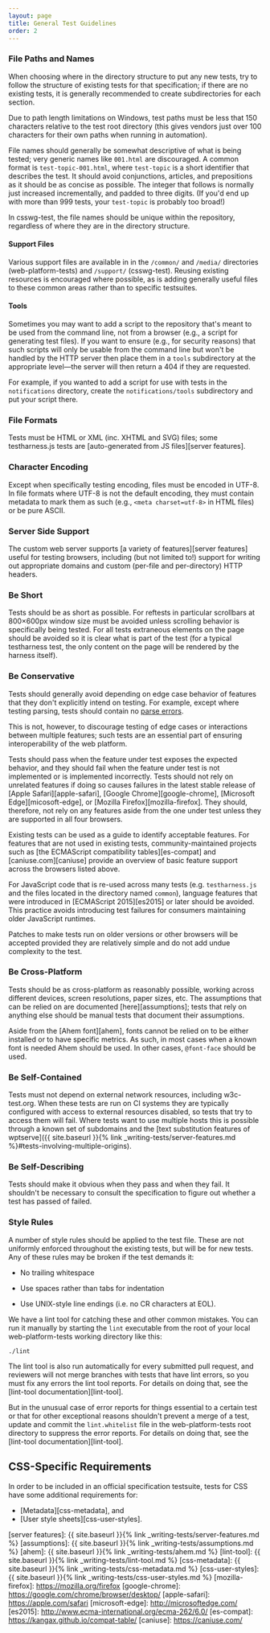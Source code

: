 ```yaml
---
layout: page
title: General Test Guidelines
order: 2
---
```


### File Paths and Names

When choosing where in the directory structure to put any new tests,
try to follow the structure of existing tests for that specification;
if there are no existing tests, it is generally recommended to create
subdirectories for each section.

Due to path length limitations on Windows, test paths must be less
that 150 characters relative to the test root directory (this gives
vendors just over 100 characters for their own paths when running in
automation).

File names should generally be somewhat descriptive of what is being
tested; very generic names like `001.html` are discouraged. A common
format is `test-topic-001.html`, where `test-topic` is a short
identifier that describes the test. It should avoid conjunctions,
articles, and prepositions as it should be as concise as possible. The
integer that follows is normally just increased incrementally, and
padded to three digits. (If you'd end up with more than 999 tests,
your `test-topic` is probably too broad!)

In csswg-test, the file names should be unique within the repository,
regardless of where they are in the directory structure.


#### Support Files

Various support files are available in in the `/common/` and `/media/`
directories (web-platform-tests) and `/support/` (csswg-test). Reusing
existing resources is encouraged where possible, as is adding
generally useful files to these common areas rather than to specific
testsuites.


#### Tools

Sometimes you may want to add a script to the repository that's meant
to be used from the command line, not from a browser (e.g., a script
for generating test files). If you want to ensure (e.g., for security
reasons) that such scripts will only be usable from the command line
but won't be handled by the HTTP server then place them in a `tools`
subdirectory at the appropriate level—the server will then return a
404 if they are requested.

For example, if you wanted to add a script for use with tests in the
`notifications` directory, create the `notifications/tools`
subdirectory and put your script there.


### File Formats

Tests must be HTML or XML (inc. XHTML and SVG) files; some
testharness.js tests
are [auto-generated from JS files][server features].


### Character Encoding

Except when specifically testing encoding, files must be encoded in
UTF-8. In file formats where UTF-8 is not the default encoding, they
must contain metadata to mark them as such (e.g., `<meta
charset=utf-8>` in HTML files) or be pure ASCII.


### Server Side Support

The custom web server
supports [a variety of features][server features] useful for testing
browsers, including (but not limited to!) support for writing out
appropriate domains and custom (per-file and per-directory) HTTP
headers.


### Be Short

Tests should be as short as possible. For reftests in particular
scrollbars at 800&#xD7;600px window size must be avoided unless scrolling
behavior is specifically being tested. For all tests extraneous
elements on the page should be avoided so it is clear what is part of
the test (for a typical testharness test, the only content on the page
will be rendered by the harness itself).


### Be Conservative

Tests should generally avoid depending on edge case behavior of
features that they don't explicitly intend on testing. For example,
except where testing parsing, tests should contain
no [parse errors](https://validator.nu).

This is not, however, to discourage testing of edge cases or
interactions between multiple features; such tests are an essential
part of ensuring interoperability of the web platform.

Tests should pass when the feature under test exposes the expected behavior,
and they should fail when the feature under test is not implemented or is
implemented incorrectly. Tests should not rely on unrelated features if doing
so causes failures in the latest stable release of [Apple
Safari][apple-safari], [Google Chrome][google-chrome], [Microsoft
Edge][micosoft-edge], or [Mozilla Firefox][mozilla-firefox]. They should,
therefore, not rely on any features aside from the one under test unless they
are supported in all four browsers.

Existing tests can be used as a guide to identify acceptable features. For
features that are not used in existing tests, community-maintained projects
such as [the ECMAScript compatibility tables][es-compat] and
[caniuse.com][caniuse] provide an overview of basic feature support across the
browsers listed above.

For JavaScript code that is re-used across many tests (e.g. `testharness.js`
and the files located in the directory named `common`), language features that
were introduced in [ECMAScript 2015][es2015] or later should be avoided. This
practice avoids introducing test failures for consumers maintaining older
JavaScript runtimes.

Patches to make tests run on older versions or other browsers will be accepted
provided they are relatively simple and do not add undue complexity to the
test.

### Be Cross-Platform

Tests should be as cross-platform as reasonably possible, working
across different devices, screen resolutions, paper sizes, etc. The
assumptions that can be relied on are documented [here][assumptions];
tests that rely on anything else should be manual tests that document
their assumptions.

Aside from the [Ahem font][ahem], fonts cannot be relied on to be
either installed or to have specific metrics. As such, in most cases
when a known font is needed Ahem should be used. In other cases,
`@font-face` should be used.

### Be Self-Contained

Tests must not depend on external network resources, including
w3c-test.org. When these tests are run on CI systems they are
typically configured with access to external resources disabled, so
tests that try to access them will fail. Where tests want to use
multiple hosts this is possible through a known set of subdomains and
the
[text substitution features of wptserve]({{ site.baseurl }}{% link _writing-tests/server-features.md %}#tests-involving-multiple-origins).


### Be Self-Describing

Tests should make it obvious when they pass and when they fail. It
shouldn't be necessary to consult the specification to figure out
whether a test has passed of failed.


### Style Rules

A number of style rules should be applied to the test file. These are
not uniformly enforced throughout the existing tests, but will be for
new tests. Any of these rules may be broken if the test demands it:

 * No trailing whitespace

 * Use spaces rather than tabs for indentation

 * Use UNIX-style line endings (i.e. no CR characters at EOL).

We have a lint tool for catching these and other common mistakes. You
can run it manually by starting the `lint` executable from the root of
your local web-platform-tests working directory like this:

```
./lint
```

The lint tool is also run automatically for every submitted pull request,
and reviewers will not merge branches with tests that have lint errors, so
you must fix any errors the lint tool reports. For details on doing that,
see the [lint-tool documentation][lint-tool].

But in the unusual case of error reports for things essential to a certain
test or that for other exceptional reasons shouldn't prevent a merge of a
test, update and commit the `lint.whitelist` file in the web-platform-tests
root directory to suppress the error reports. For details on doing that,
see the [lint-tool documentation][lint-tool].


## CSS-Specific Requirements

In order to be included in an official specification testsuite, tests
for CSS have some additional requirements for:

* [Metadata][css-metadata], and
* [User style sheets][css-user-styles].


[server features]: {{ site.baseurl }}{% link _writing-tests/server-features.md %}
[assumptions]: {{ site.baseurl }}{% link _writing-tests/assumptions.md %}
[ahem]: {{ site.baseurl }}{% link _writing-tests/ahem.md %}
[lint-tool]: {{ site.baseurl }}{% link _writing-tests/lint-tool.md %}
[css-metadata]: {{ site.baseurl }}{% link _writing-tests/css-metadata.md %}
[css-user-styles]: {{ site.baseurl }}{% link _writing-tests/css-user-styles.md %}
[mozilla-firefox]: https://mozilla.org/firefox
[google-chrome]: https://google.com/chrome/browser/desktop/
[apple-safari]: https://apple.com/safari
[microsoft-edge]: http://microsoftedge.com/
[es2015]: http://www.ecma-international.org/ecma-262/6.0/
[es-compat]: https://kangax.github.io/compat-table/
[caniuse]: https://caniuse.com/
